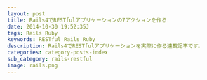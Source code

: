 ```yaml
---
layout: post
title: Rails4でRESTfulアプリケーションの7アクションを作る
date: 2014-10-30 19:52:35J
tags: Rails Ruby
keywords: RESTful Rails Ruby
description: Rails4でRESTfulアプリケーションを実際に作る連載記事です。
categories: category-posts-index
sub_category: rails-restful
image: rails.png
---
```

